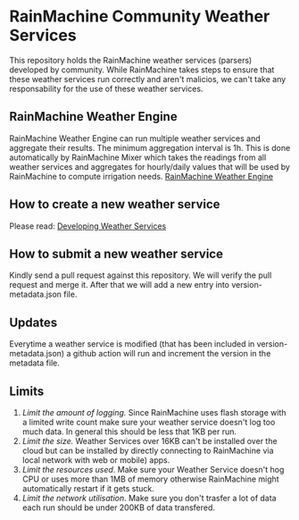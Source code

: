 # RainMachine Community Weather Services

This repository holds the RainMachine weather services (parsers) developed by community. While RainMachine takes steps to ensure that these weather services
run correctly and aren't malicios, we can't take any responsability for the use of these weather services.

## RainMachine Weather Engine

RainMachine Weather Engine can run multiple weather services and aggregate their results. The minimum aggregation interval is 1h. This is done automatically
by RainMachine Mixer which takes the readings from all weather services and aggregates for hourly/daily values that will be used by RainMachine to compute irrigation needs.
[RainMachine Weather Engine](https://support.rainmachine.com/hc/en-us/articles/360011755813-RainMachine-Weather-Engine)

## How to create a new weather service

Please read: [Developing Weather Services](https://support.rainmachine.com/hc/en-us/articles/228620727-How-to-integrate-RainMachine-with-different-weather-forecast-services)

## How to submit a new weather service

Kindly send a pull request against this repository. We will verify the pull request and merge it. After that we will add a new entry into version-metadata.json file.

## Updates

Everytime a weather service is modified (that has been included in version-metadata.json) a github action will run and increment the version in the metadata file.

## Limits

1. *Limit the amount of logging.* Since RainMachine uses flash storage with a limited write count make sure your weather service doesn't log too much data. In general this should be less that 1KB per run.
2. *Limit the size.* Weather Services over 16KB can't be installed over the cloud but can be installed by directly connecting to RainMachine via local network with web or mobile) apps.
3. *Limit the resources used*. Make sure your Weather Service doesn't hog CPU or uses more than 1MB of memory otherwise RainMachine might automatically restart if it gets stuck.
4. *Limit the network utilisation*. Make sure you don't trasfer a lot of data each run should be under 200KB of data transfered.
